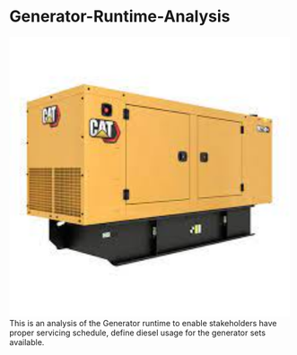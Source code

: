 # Generator-Runtime-Analysis
<img src="https://github.com/oluyinkaawoyemi/Generator-Runtime-Analysis/blob/main/download.jpg" alt="Generator" width="500"/>
This is an analysis of the Generator runtime to enable stakeholders have proper servicing schedule, define diesel usage for the generator sets available.

